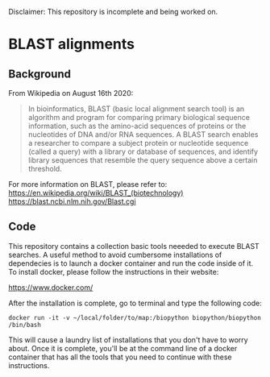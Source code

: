 Disclaimer: This repository is incomplete and being worked on.

# BLAST alignments

## Background

From Wikipedia on August 16th 2020:

> In bioinformatics, BLAST (basic local alignment search tool) is an algorithm and program for comparing primary biological sequence information, such as the amino-acid sequences of proteins or the nucleotides of DNA and/or RNA sequences. A BLAST search enables a researcher to compare a subject protein or nucleotide sequence (called a query) with a library or database of sequences, and identify library sequences that resemble the query sequence above a certain threshold. 

For more information on BLAST, please refer to:
https://en.wikipedia.org/wiki/BLAST_(biotechnology)
https://blast.ncbi.nlm.nih.gov/Blast.cgi

## Code

This repository contains a collection basic tools neeeded to execute BLAST searches. A useful method to avoid cumbersome installations of dependecies is to launch a docker container and run the code inside of it. To install docker, please follow the instructions in their website:

https://www.docker.com/

After the installation is complete, go to terminal and type the following code:

```
docker run -it -v ~/local/folder/to/map:/biopython biopython/biopython /bin/bash
```

This will cause a laundry list of installations that you don't have to worry about. Once it is complete, you'll be at the command line of a docker container that has all the tools that you need to continue with these instructions.
